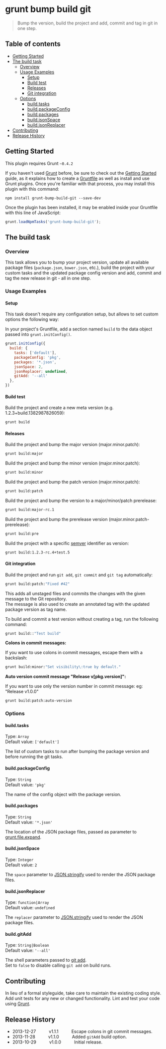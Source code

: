# grunt bump build git

> Bump the version, build the project and add, commit and tag in git in one step.

## Table of contents

- [Getting Started](#getting-started)
- [The build task](#the-build-task)
	- [Overview](#overview)
	- [Usage Examples](#usage-examples)
		- [Setup](#setup)
		- [Build test](#build-test)
		- [Releases](#releases)
		- [Git integration](#git-integration)
	- [Options](#options)
		- [build.tasks](#buildtasks)
		- [build.packageConfig](#buildpackageconfig)
		- [build.packages](#buildpackages)
		- [build.jsonSpace](#buildjsonspace)
		- [build.jsonReplacer](#buildjsonreplacer)
- [Contributing](#contributing)
- [Release History](#release-history)

## Getting Started
This plugin requires Grunt `~0.4.2`

If you haven't used [Grunt](http://gruntjs.com/) before, be sure to check out the [Getting Started](http://gruntjs.com/getting-started) guide, as it explains how to create a [Gruntfile](http://gruntjs.com/sample-gruntfile) as well as install and use Grunt plugins. Once you're familiar with that process, you may install this plugin with this command:

```shell
npm install grunt-bump-build-git --save-dev
```

Once the plugin has been installed, it may be enabled inside your Gruntfile with this line of JavaScript:

```js
grunt.loadNpmTasks('grunt-bump-build-git');
```

## The build task

### Overview
This task allows you to bump your project version, update all available package files (`package.json`, `bower.json`, etc.), build the project with your custom tasks and the updated package config version and add, commit and tag the new release in git - all in one step.

### Usage Examples

#### Setup
This task doesn't require any configuration setup, but allows to set custom options the following way:

In your project's Gruntfile, add a section named `build` to the data object passed into `grunt.initConfig()`.

```js
grunt.initConfig({
  build: {
    tasks: ['default'],
    packageConfig: 'pkg',
    packages: '*.json',
    jsonSpace: 2,
    jsonReplacer: undefined,
    gitAdd: '--all'
  },
})
```

#### Build test
Build the project and create a new meta version (e.g. 1.2.3+build.1382987826059):

```sh
grunt build
```

#### Releases
Build the project and bump the major version (major.minor.patch):

```sh
grunt build:major
```

Build the project and bump the minor version (major.minor.patch):

```sh
grunt build:minor
```

Build the project and bump the patch version (major.minor.patch):

```sh
grunt build:patch
```

Build the project and bump the version to a major/minor/patch prerelease:

```sh
grunt build:major-rc.1
```

Build the project and bump the prerelease version (major.minor.patch-prerelease):

```sh
grunt build:pre
```

Build the project with a specific [semver](http://semver.org/) identifier as version:

```sh
grunt build:1.2.3-rc.4+test.5
```

#### Git integration
Build the project and run `git add`, `git commit` and `git tag` automatically:

```sh
grunt build:patch:"Fixed #42"
```

This adds all unstaged files and commits the changes with the given message to the Git repository.  
The message is also used to create an annotated tag with the updated package version as tag name.  

To build and commit a test version without creating a tag, run the following command:

```sh
grunt build::"Test build"
```

**Colons in commit messages:**

If you want to use colons in commit messages, escape them with a backslash:

```sh
grunt build:minor:"Set visibility\:true by default."
```
**Auto version commit message "Release v[pkg.version]":**

If you want to use only the version number in commit message: eg: "Release v1.0.0"

```sh
grunt build:patch:auto-version
```

### Options

#### build.tasks
Type: `Array`  
Default value: `['default']`

The list of custom tasks to run after bumping the package version and before running the git tasks.

#### build.packageConfig
Type: `String`  
Default value: `'pkg'`

The name of the config object with the package version.

#### build.packages
Type: `String`  
Default value: `'*.json'`

The location of the JSON package files, passed as parameter to [grunt.file.expand](http://gruntjs.com/api/grunt.file#grunt.file.expand).

#### build.jsonSpace
Type: `Integer`  
Default value: `2`

The `space` parameter to [JSON.stringify](https://developer.mozilla.org/en-US/docs/Web/JavaScript/Reference/Global_Objects/JSON/stringify) used to render the JSON package files.

#### build.jsonReplacer
Type: `function|Array`  
Default value: `undefined`

The `replacer` parameter to [JSON.stringify](https://developer.mozilla.org/en-US/docs/Web/JavaScript/Reference/Global_Objects/JSON/stringify) used to render the JSON package files.

#### build.gitAdd
Type: `String|Boolean`  
Default value: `'--all'`

The shell parameters passed to [git add](https://www.kernel.org/pub/software/scm/git/docs/git-add.html).  
Set to `false` to disable calling `git add` on build runs.

## Contributing
In lieu of a formal styleguide, take care to maintain the existing coding style. Add unit tests for any new or changed functionality. Lint and test your code using [Grunt](http://gruntjs.com/).

## Release History

 * 2013-12-27   v1.1.1   Escape colons in git commit messages.
 * 2013-11-28   v1.1.0   Added `gitAdd` build option.
 * 2013-10-29   v1.0.0   Initial release.
